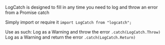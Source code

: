 LogCatch is designed to fill in any time you need to log and throw an error from a Promise catch

Simply import or require it
`import LogCatch from "logcatch";`

Use as such:
Log as a Warning and throw the error
`.catch(LogCatch.Throw)`
Log as a Warning and return the error
`.catch(LogCatch.Return)`